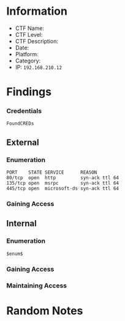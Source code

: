 # Information
- CTF Name: 
- CTF Level:
- CTF Description: 
- Date: 
- Platform: 
- Category: 
- IP: `192.168.210.12`

# Findings
### Credentials
`FoundCREDs`
## External
### Enumeration
```
PORT    STATE SERVICE      REASON
80/tcp  open  http         syn-ack ttl 64
135/tcp open  msrpc        syn-ack ttl 64
445/tcp open  microsoft-ds syn-ack ttl 64
```

### Gaining Access


## Internal
### Enumeration
`$enum$`

### Gaining Access


### Maintaining Access


# Random Notes